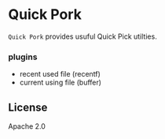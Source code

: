 # Quick Pork

`Quick Pork` provides usuful Quick Pick utilties.

### plugins

- recent used file (recentf)
- current using file (buffer)


## License

Apache 2.0
